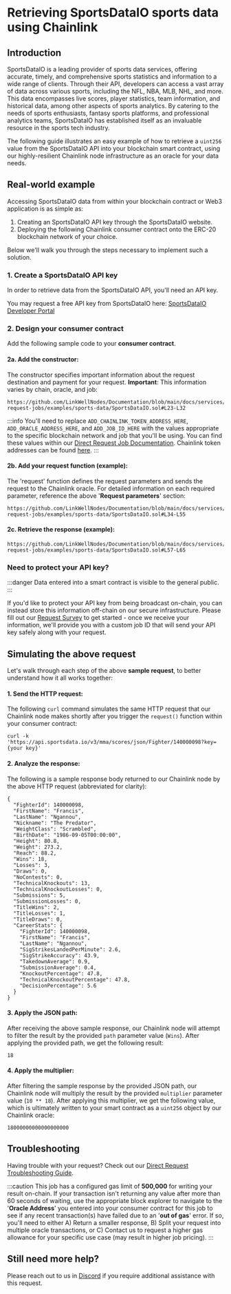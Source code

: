 # Retrieving SportsDataIO sports data using Chainlink

## Introduction

SportsDataIO is a leading provider of sports data services, offering accurate, timely, and comprehensive sports statistics and information to a wide range of clients. Through their API, developers can access a vast array of data across various sports, including the NFL, NBA, MLB, NHL, and more. This data encompasses live scores, player statistics, team information, and historical data, among other aspects of sports analytics. By catering to the needs of sports enthusiasts, fantasy sports platforms, and professional analytics teams, SportsDataIO has established itself as an invaluable resource in the sports tech industry.

The following guide illustrates an easy example of how to retrieve a `uint256` value from the SportsDataIO API into your blockchain smart contract, using our highly-resilient Chainlink node infrastructure as an oracle for your data needs.

## Real-world example

Accessing SportsDataIO data from within your blockchain contract or Web3 application is as simple as:

1. Creating an SportsDataIO API key through the SportsDataIO website.
1. Deploying the following Chainlink consumer contract onto the ERC-20 blockchain network of your choice. 

Below we'll walk you through the steps necessary to implement such a solution.

### 1. Create a SportsDataIO API key

In order to retrieve data from the SportsDataIO API, you'll need an API key. 

You may request a free API key from SportsDataIO here: [SportsDataIO Developer Portal](https://sportsdata.io/cart/free-trial)

### 2. Design your consumer contract

Add the following sample code to your **consumer contract**.

#### 2a. Add the constructor:

The constructor specifies important information about the request destination and payment for your request. **Important**: This information varies by chain, oracle, and job: 

```sol reference
https://github.com/LinkWellNodes/Documentation/blob/main/docs/services/direct-request-jobs/examples/sports-data/SportsDataIO.sol#L23-L32
```

:::info 
You'll need to replace `ADD_CHAINLINK_TOKEN_ADDRESS_HERE`, `ADD_ORACLE_ADDRESS_HERE`, and `ADD_JOB_ID_HERE` with the values appropriate to the specific blockchain network and job that you'll be using. You can find these values within our [Direct Request Job Documentation](/services/direct-request-jobs/Jobs-and-Pricing). Chainlink token addresses can be found [here](https://docs.chain.link/resources/link-token-contracts).
:::

#### 2b. Add your request function (example):
The 'request' function defines the request parameters and sends the request to the Chainlink oracle. For detailed information on each required parameter, reference the above '**Request parameters**' section:

```sol reference
https://github.com/LinkWellNodes/Documentation/blob/main/docs/services/direct-request-jobs/examples/sports-data/SportsDataIO.sol#L34-L55
```

#### 2c. Retrieve the response (example):

```sol reference
https://github.com/LinkWellNodes/Documentation/blob/main/docs/services/direct-request-jobs/examples/sports-data/SportsDataIO.sol#L57-L65
```

### Need to protect your API key?

:::danger 
Data entered into a smart contract is visible to the general public.
:::

If you'd like to protect your API key from being broadcast on-chain, you can instead store this information off-chain on our secure infrastructure. Please fill out our [Request Survey](https://linkwellnodes.io/Getting-Started.html) to get started - once we receive your information, we'll provide you with a custom job ID that will send your API key safely along with your request.

## Simulating the above request

Let's walk through each step of the above **sample request**, to better understand how it all works together:

#### 1. **Send the HTTP request**:

The following `curl` command simulates the same HTTP request that our Chainlink node makes shortly after you trigger the `request()` function within your consumer contract:

```
curl -k 'https://api.sportsdata.io/v3/mma/scores/json/Fighter/140000098?key={your key}' 
```

#### 2. **Analyze the response**:

The following is a sample response body returned to our Chainlink node by the above HTTP request (abbreviated for clarity):

```
{
  "FighterId": 140000098,
  "FirstName": "Francis",
  "LastName": "Ngannou",
  "Nickname": "The Predator",
  "WeightClass": "Scrambled",
  "BirthDate": "1986-09-05T00:00:00",
  "Height": 80.8,
  "Weight": 273.2,
  "Reach": 88.2,
  "Wins": 18,
  "Losses": 3,
  "Draws": 0,
  "NoContests": 0,
  "TechnicalKnockouts": 13,
  "TechnicalKnockoutLosses": 0,
  "Submissions": 5,
  "SubmissionLosses": 0,
  "TitleWins": 2,
  "TitleLosses": 1,
  "TitleDraws": 0,
  "CareerStats": {
    "FighterId": 140000098,
    "FirstName": "Francis",
    "LastName": "Ngannou",
    "SigStrikesLandedPerMinute": 2.6,
    "SigStrikeAccuracy": 43.9,
    "TakedownAverage": 0.9,
    "SubmissionAverage": 0.4,
    "KnockoutPercentage": 47.8,
    "TechnicalKnockoutPercentage": 47.8,
    "DecisionPercentage": 5.6
  }
}
```

#### 3. **Apply the JSON path**:

After receiving the above sample response, our Chainlink node will attempt to filter the result by the provided `path` parameter value (`Wins`). After applying the provided path, we get the following result:

```
18
```

#### 4. **Apply the multiplier**:

After filtering the sample response by the provided JSON path, our Chainlink node will multiply the result by the provided `multiplier` parameter value (`10 ** 18`). After applying this multiplier, we get the following value, which is ultimately written to your smart contract as a `uint256` object by our Chainlink oracle:

```
18000000000000000000
```

## Troubleshooting

Having trouble with your request? Check out our [Direct Request Troubleshooting Guide](/knowledgebase/Chainlink-Users-FAQ#direct-request-job-troubleshooting).

:::caution 
This job has a configured gas limit of **500,000** for writing your result on-chain. If your transaction isn't returning any value after more than 60 seconds of waiting, use the appropriate block explorer to navigate to the '**Oracle Address**' you entered into your consumer contract for this job to see if any recent transaction(s) have failed due to an '**out of gas**' error. If so, you'll need to either A) Return a smaller response, B) Split your request into multiple oracle transactions, or C) Contact us to request a higher gas allowance for your specific use case (may result in higher job pricing). 
:::

## Still need more help?

Please reach out to us in [Discord](https://discord.gg/AJ66pRz4) if you require additional assistance with this request.